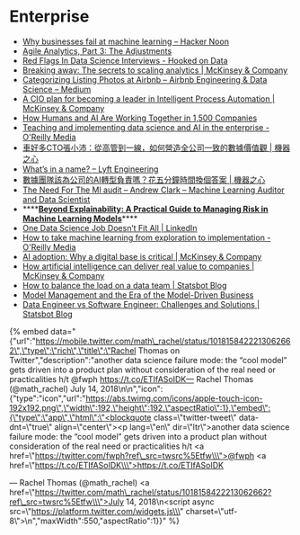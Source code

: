 # Enterprise

* [Why businesses fail at machine learning – Hacker Noon](https://hackernoon.com/why-businesses-fail-at-machine-learning-fbff41c4d5db)
* [Agile Analytics, Part 3: The Adjustments](https://www.locallyoptimistic.com/post/agile-analytics-p3/)
* [Red Flags In Data Science Interviews - Hooked on Data](http://hookedondata.org/Red-Flags-in-Data-Science-Interviews/)
* [Breaking away: The secrets to scaling analytics \| McKinsey & Company](https://www.mckinsey.com/business-functions/mckinsey-analytics/our-insights/breaking-away-the-secrets-to-scaling-analytics)
* [Categorizing Listing Photos at Airbnb – Airbnb Engineering & Data Science – Medium](https://medium.com/airbnb-engineering/categorizing-listing-photos-at-airbnb-f9483f3ab7e3)
* [A CIO plan for becoming a leader in Intelligent Process Automation \| McKinsey & Company](https://www.mckinsey.com/business-functions/digital-mckinsey/our-insights/a-cio-plan-for-becoming-a-leader-in-ipa)
* [How Humans and AI Are Working Together in 1,500 Companies](https://hbr.org/2018/07/collaborative-intelligence-humans-and-ai-are-joining-forces)
* [Teaching and implementing data science and AI in the enterprise - O'Reilly Media](https://www.oreilly.com/ideas/teaching-and-implementing-data-science-and-ai-in-the-enterprise)
* [車好多CTO張小沛：從高管到一線，如何營造全公司一致的數據價值觀 \| 機器之心](https://www.jiqizhixin.com/articles/2018-07-11-7)
* [What’s in a name? – Lyft Engineering](https://eng.lyft.com/whats-in-a-name-ce42f419d16c)
* [數據團隊該為公司的AI轉型負責嗎？花五分鐘時間換個答案 \| 機器之心](https://www.jiqizhixin.com/articles/2018-07-20-3)
* [The Need For The Ml audit – Andrew Clark – Machine Learning Auditor and Data Scientist](https://aclarkdata.github.io/The-Need-for-the-ML-Audit/)
* \*\*\*\*[**Beyond Explainability: A Practical Guide to Managing Risk in Machine Learning Models**](https://www.immuta.com/wp-content/uploads/2018/06/Beyond_Explainability.pdf)\*\*\*\*
* [One Data Science Job Doesn’t Fit All \| LinkedIn](https://www.linkedin.com/pulse/one-data-science-job-doesnt-fit-all-elena-grewal/)
* [How to take machine learning from exploration to implementation - O'Reilly Media](https://www.oreilly.com/ideas/how-to-take-machine-learning-from-exploration-to-implementation?mkt_tok=eyJpIjoiWXpsaE1HWmhPV1U0WkdGayIsInQiOiJxYWlXblZQdVZFWFMzR3VKUFNmT1wvQ3pmWGZibHU2ZHVLRllRdTVQWjdIU1M4TTN0UmF4VjZsNGtRUmVqcElQYlo1TVRGdHNUXC96RGdxN2luUlc2UUFlRDNOM2dJXC9VUTJjSFJpQWR0WGJtTytMWkd4OHNSMUplSjlScHYycUZ2ZyJ9)
* [AI adoption: Why a digital base is critical \| McKinsey & Company](https://www.mckinsey.com/Business-Functions/McKinsey-Analytics/Our-Insights/Artificial-intelligence-Why-a-digital-base-is-critical?cid=other-eml-alt-mkq-mck-oth-1807&hlkid=91d17b6a2e7648f09bfec12533b61a11&hctky=10157666&hdpid=8cdb0413-e1c4-4e22-89d0-8f57b1559de3)
* [How artificial intelligence can deliver real value to companies \| McKinsey & Company](https://www.mckinsey.com/business-functions/mckinsey-analytics/our-insights/how-artificial-intelligence-can-deliver-real-value-to-companies?cid=other-eml-alt-mkq-mck-oth-1807&hlkid=030b8a2325e2445da06850a0a9530410&hctky=10157666&hdpid=8cdb0413-e1c4-4e22-89d0-8f57b1559de3)
* [How to balance the load on a data team \| Statsbot Blog](https://statsbot.co/blog/data-team/)
* [Model Management and the Era of the Model-Driven Business](https://blog.dominodatalab.com/model-management-era-model-driven-business/)
* [Data Engineer vs Software Engineer: Challenges and Solutions \| Statsbot Blog](https://statsbot.co/blog/data-engineer-vs-software-engineer/)



{% embed data="{\"url\":\"https://mobile.twitter.com/math\_rachel/status/1018158422213062662\",\"type\":\"rich\",\"title\":\"Rachel Thomas on Twitter\",\"description\":\"another data science failure mode: the “cool model” gets driven into a product plan without consideration of the real need or practicalities h/t @fwph https://t.co/ETIfASoIDK— Rachel Thomas \(@math\_rachel\) July 14, 2018\\n\\n\",\"icon\":{\"type\":\"icon\",\"url\":\"https://abs.twimg.com/icons/apple-touch-icon-192x192.png\",\"width\":192,\"height\":192,\"aspectRatio\":1},\"embed\":{\"type\":\"app\",\"html\":\"<blockquote class=\\\"twitter-tweet\\\" data-dnt=\\\"true\\\" align=\\\"center\\\"><p lang=\\\"en\\\" dir=\\\"ltr\\\">another data science failure mode: the “cool model” gets driven into a product plan without consideration of the real need or practicalities h/t <a href=\\\"https://twitter.com/fwph?ref\_src=twsrc%5Etfw\\\">@fwph</a> <a href=\\\"https://t.co/ETIfASoIDK\\\">https://t.co/ETIfASoIDK</a></p>&mdash; Rachel Thomas \(@math\_rachel\) <a href=\\\"https://twitter.com/math\_rachel/status/1018158422213062662?ref\_src=twsrc%5Etfw\\\">July 14, 2018</a></blockquote>\\n<script async src=\\\"https://platform.twitter.com/widgets.js\\\" charset=\\\"utf-8\\\"></script>\\n\",\"maxWidth\":550,\"aspectRatio\":1}}" %}

